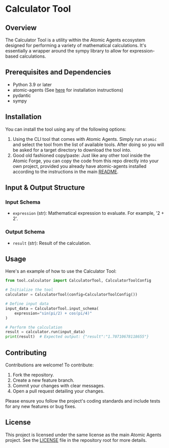 # Calculator Tool

## Overview
The Calculator Tool is a utility within the Atomic Agents ecosystem designed for performing a variety of mathematical calculations. It's essentially a wrapper around the sympy library to allow for expression-based calculations.

## Prerequisites and Dependencies
- Python 3.9 or later
- atomic-agents (See [here](/README.md) for installation instructions)
- pydantic
- sympy

## Installation
You can install the tool using any of the following options:

1. Using the CLI tool that comes with Atomic Agents. Simply run `atomic` and select the tool from the list of available tools. After doing so you will be asked for a target directory to download the tool into.
2. Good old fashioned copy/paste: Just like any other tool inside the Atomic Forge, you can copy the code from this repo directly into your own project, provided you already have atomic-agents installed according to the instructions in the main [README](/README.md).

## Input & Output Structure

### Input Schema
- `expression` (str): Mathematical expression to evaluate. For example, '2 + 2'.

### Output Schema
- `result` (str): Result of the calculation.

## Usage

Here's an example of how to use the Calculator Tool:

```python
from tool.calculator import CalculatorTool, CalculatorToolConfig

# Initialize the tool
calculator = CalculatorTool(config=CalculatorToolConfig())

# Define input data
input_data = CalculatorTool.input_schema(
    expression="sin(pi/2) + cos(pi/4)"
)

# Perform the calculation
result = calculator.run(input_data)
print(result)  # Expected output: {"result":"1.70710678118655"}
```

## Contributing

Contributions are welcome! To contribute:

1. Fork the repository.
2. Create a new feature branch.
3. Commit your changes with clear messages.
4. Open a pull request detailing your changes.

Please ensure you follow the project's coding standards and include tests for any new features or bug fixes.

## License

This project is licensed under the same license as the main Atomic Agents project. See the [LICENSE](LICENSE) file in the repository root for more details.
